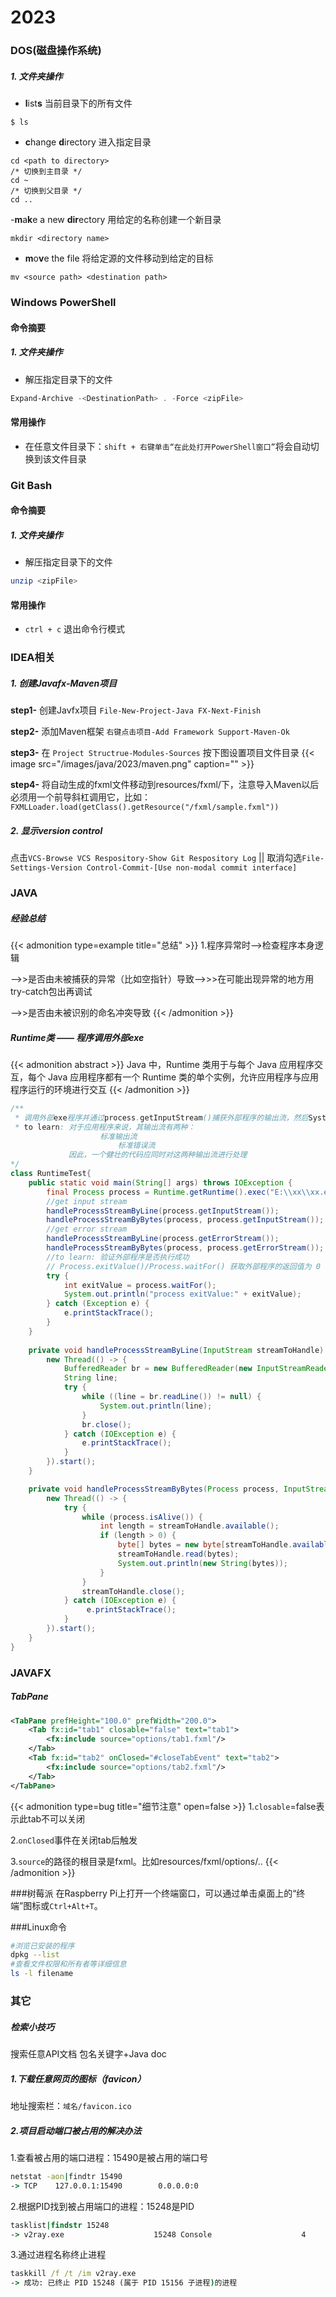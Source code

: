 # 2023


### DOS(磁盘操作系统)
##### 1. 文件夹操作

- **l**ist**s** 当前目录下的所有文件

```
$ ls
```
- **c**hange **d**irectory 进入指定目录

```
cd <path to directory>
/* 切换到主目录 */
cd ~ 
/* 切换到父目录 */
cd ..
```
-**m**a**k**e a new **dir**ectory 用给定的名称创建一个新目录

```
mkdir <directory name>
```
- **m**o**v**e the file 将给定源的文件移动到给定的目标

```
mv <source path> <destination path>
```

### Windows PowerShell
#### 命令摘要
##### 1. 文件夹操作
- 解压指定目录下的文件
```powershell
Expand-Archive -<DestinationPath> . -Force <zipFile>
```
#### 常用操作

- 在任意文件目录下：`shift + 右键单击“在此处打开PowerShell窗口”`将会自动切换到该文件目录

### Git Bash
#### 命令摘要
##### 1. 文件夹操作
- 解压指定目录下的文件
```bash
unzip <zipFile>
```
#### 常用操作

- `ctrl + c` 退出命令行模式

### IDEA相关

##### 1. 创建Javafx-Maven项目
**step1-** 创建Javfx项目 `File-New-Project-Java FX-Next-Finish`

**step2-** 添加Maven框架 `右键点击项目-Add Framework Support-Maven-Ok`

**step3-** 在 `Project Structrue-Modules-Sources` 按下图设置项目文件目录
{{< image src="/images/java/2023/maven.png" caption=""  >}}

**step4-** 将自动生成的fxml文件移动到resources/fxml/下，注意导入Maven以后必须用一个前导斜杠调用它，比如：
`FXMLLoader.load(getClass().getResource("/fxml/sample.fxml"))`

##### 2. 显示version control
点击`VCS-Browse VCS Respository-Show Git Respository Log`
|| 取消勾选`File-Settings-Version Control-Commit-[Use non-modal commit interface]`

### JAVA
##### 经验总结
{{< admonition type=example title="总结" >}}
1.程序异常时——>检查程序本身逻辑

——>>是否由未被捕获的异常（比如空指针）导致——>>>在可能出现异常的地方用try-catch包出再调试

——>>是否由未被识别的命名冲突导致
{{< /admonition >}}

##### Runtime类 —— 程序调用外部exe

{{< admonition abstract >}}
Java 中，Runtime 类用于与每个 Java 应用程序交互，每个 Java 应用程序都有一个 Runtime 类的单个实例，允许应用程序与应用程序运行的环境进行交互
{{< /admonition >}}


```java
/**
 * 调用外部exe程序并通过process.getInputStream()捕获外部程序的输出流，然后System.out
 * to learn: 对于应用程序来说，其输出流有两种：
                    标准输出流
                        标准错误流
             因此，一个健壮的代码应同时对这两种输出流进行处理
*/
class RuntimeTest{
    public static void main(String[] args) throws IOException {
        final Process process = Runtime.getRuntime().exec("E:\\xx\\xx.exe");
        //get input stream
        handleProcessStreamByLine(process.getInputStream());
        handleProcessStreamByBytes(process, process.getInputStream());
        //get error stream
        handleProcessStreamByLine(process.getErrorStream());
        handleProcessStreamByBytes(process, process.getErrorStream());
        //to learn: 验证外部程序是否执行成功
        // Process.exitValue()/Process.waitFor() 获取外部程序的返回值为 0 表示执行成功，其余值表示外部程序执行出错
        try {
            int exitValue = process.waitFor();
            System.out.println("process exitValue:" + exitValue);
        } catch (Exception e) {
            e.printStackTrace();
        }
    }
    
    private void handleProcessStreamByLine(InputStream streamToHandle) {
        new Thread(() -> {
            BufferedReader br = new BufferedReader(new InputStreamReader(streamToHandle));
            String line;
            try {
                while ((line = br.readLine()) != null) {
                    System.out.println(line);
                }
                br.close();
            } catch (IOException e) {
                e.printStackTrace();
            }
        }).start();
    }

    private void handleProcessStreamByBytes(Process process, InputStream streamToHandle){
        new Thread(() -> {
            try {
                while (process.isAlive()) {
                    int length = streamToHandle.available();
                    if (length > 0) {
                        byte[] bytes = new byte[streamToHandle.available()];
                        streamToHandle.read(bytes);
                        System.out.println(new String(bytes));
                    }
                }
                streamToHandle.close();
            } catch (IOException e) {
                 e.printStackTrace();
            }
        }).start();
    }
}
```

### JAVAFX
##### TabPane
```xml
<TabPane prefHeight="100.0" prefWidth="200.0">
    <Tab fx:id="tab1" closable="false" text="tab1">
        <fx:include source="options/tab1.fxml"/>
    </Tab>
    <Tab fx:id="tab2" onClosed="#closeTabEvent" text="tab2">
        <fx:include source="options/tab2.fxml"/>
    </Tab>
</TabPane>
```
{{< admonition type=bug title="细节注意" open=false >}}
1.`closable`=false表示此tab不可以关闭

2.`onClosed`事件在关闭tab后触发

3.`source`的路径的根目录是fxml。比如resources/fxml/options/..
{{< /admonition >}}

###树莓派
在Raspberry Pi上打开一个终端窗口，可以通过单击桌面上的“终端”图标或`Ctrl+Alt+T`。

###Linux命令

```bash
#浏览已安装的程序
dpkg --list
#查看文件权限和所有者等详细信息
ls -l filename
```

### 其它
##### 检索小技巧
搜索任意API文档 包名关键字+Java doc
##### 1.下载任意网页的图标（favicon）
地址搜索栏：`域名/favicon.ico`

##### 2.项目启动端口被占用的解决办法
1.查看被占用的端口进程：15490是被占用的端口号
```cmd
netstat -aon|findtr 15490
-> TCP    127.0.0.1:15490        0.0.0.0:0 
```
2.根据PID找到被占用端口的进程：15248是PID
```cmd
tasklist|findstr 15248
-> v2ray.exe                    15248 Console                    4     26,032 K
```
3.通过进程名称终止进程
```cmd
taskkill /f /t /im v2ray.exe
-> 成功: 已终止 PID 15248 (属于 PID 15156 子进程)的进程
```
